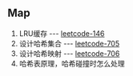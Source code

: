 ## Map

1. LRU缓存 --- [leetcode-146](https://leetcode-cn.com/problems/lru-cache/)
2. 设计哈希集合 --- [leetcode-705](https://leetcode-cn.com/problems/design-hashset/)
3. 设计哈希映射 --- [leetcode-706](https://leetcode-cn.com/problems/design-hashmap/)
4. 哈希表原理，哈希碰撞时怎么处理